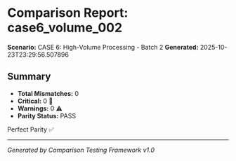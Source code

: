 # Comparison Report: case6_volume_002
**Scenario:** CASE 6: High-Volume Processing - Batch 2
**Generated:** 2025-10-23T23:29:56.507896

## Summary
- **Total Mismatches:** 0
- **Critical:** 0 🚨
- **Warnings:** 0 ⚠️
- **Parity Status:** PASS

Perfect Parity ✅

---
*Generated by Comparison Testing Framework v1.0*